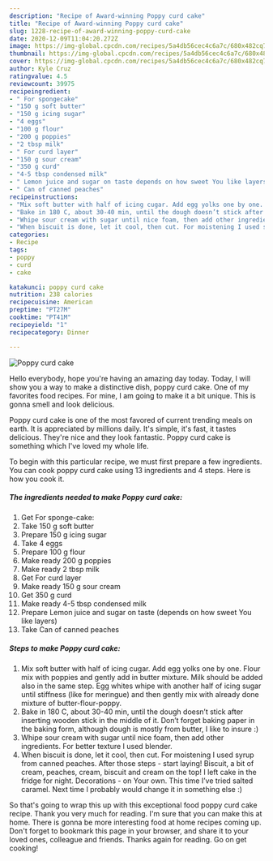 ```yaml
---
description: "Recipe of Award-winning Poppy curd cake"
title: "Recipe of Award-winning Poppy curd cake"
slug: 1228-recipe-of-award-winning-poppy-curd-cake
date: 2020-12-09T11:04:20.272Z
image: https://img-global.cpcdn.com/recipes/5a4db56cec4c6a7c/680x482cq70/poppy-curd-cake-recipe-main-photo.jpg
thumbnail: https://img-global.cpcdn.com/recipes/5a4db56cec4c6a7c/680x482cq70/poppy-curd-cake-recipe-main-photo.jpg
cover: https://img-global.cpcdn.com/recipes/5a4db56cec4c6a7c/680x482cq70/poppy-curd-cake-recipe-main-photo.jpg
author: Kyle Cruz
ratingvalue: 4.5
reviewcount: 39975
recipeingredient:
- " For spongecake"
- "150 g soft butter"
- "150 g icing sugar"
- "4 eggs"
- "100 g flour"
- "200 g poppies"
- "2 tbsp milk"
- " For curd layer"
- "150 g sour cream"
- "350 g curd"
- "4-5 tbsp condensed milk"
- " Lemon juice and sugar on taste depends on how sweet You like layers"
- " Can of canned peaches"
recipeinstructions:
- "Mix soft butter with half of icing cugar. Add egg yolks one by one. Flour mix with poppies and gently add in butter mixture. Milk should be added also in the same step. Egg whites whipe with another half of icing sugar until stiffness (like for meringue) and then gently mix with already done mixture of butter-flour-poppy."
- "Bake in 180 C, about 30-40 min, until the dough doesn’t stick after inserting wooden stick in the middle of it. Don’t forget baking paper in the baking form, although dough is mostly from butter, I like to insure :)"
- "Whipe sour cream with sugar until nice foam, then add other ingredients. For better texture I used blender."
- "When biscuit is done, let it cool, then cut. For moistening I used syrup from canned peaches. After those steps - start laying! Biscuit, a bit of cream, peaches, cream, biscuit and cream on the top! I left cake in the fridge for night. Decorations - on Your own. This time I’ve tried salted caramel. Next time I probably would change it in something else :)"
categories:
- Recipe
tags:
- poppy
- curd
- cake

katakunci: poppy curd cake 
nutrition: 238 calories
recipecuisine: American
preptime: "PT27M"
cooktime: "PT41M"
recipeyield: "1"
recipecategory: Dinner

---
```



![Poppy curd cake](https://img-global.cpcdn.com/recipes/5a4db56cec4c6a7c/680x482cq70/poppy-curd-cake-recipe-main-photo.jpg)

Hello everybody, hope you're having an amazing day today. Today, I will show you a way to make a distinctive dish, poppy curd cake. One of my favorites food recipes. For mine, I am going to make it a bit unique. This is gonna smell and look delicious.

Poppy curd cake is one of the most favored of current trending meals on earth. It is appreciated by millions daily. It's simple, it's fast, it tastes delicious. They're nice and they look fantastic. Poppy curd cake is something which I've loved my whole life.




To begin with this particular recipe, we must first prepare a few ingredients. You can cook poppy curd cake using 13 ingredients and 4 steps. Here is how you cook it.

<!--inarticleads1-->

##### The ingredients needed to make Poppy curd cake:

1. Get  For sponge-cake:
1. Take 150 g soft butter
1. Prepare 150 g icing sugar
1. Take 4 eggs
1. Prepare 100 g flour
1. Make ready 200 g poppies
1. Make ready 2 tbsp milk
1. Get  For curd layer
1. Make ready 150 g sour cream
1. Get 350 g curd
1. Make ready 4-5 tbsp condensed milk
1. Prepare  Lemon juice and sugar on taste (depends on how sweet You like layers)
1. Take  Can of canned peaches




<!--inarticleads2-->

##### Steps to make Poppy curd cake:

1. Mix soft butter with half of icing cugar. Add egg yolks one by one. Flour mix with poppies and gently add in butter mixture. Milk should be added also in the same step. Egg whites whipe with another half of icing sugar until stiffness (like for meringue) and then gently mix with already done mixture of butter-flour-poppy.
1. Bake in 180 C, about 30-40 min, until the dough doesn’t stick after inserting wooden stick in the middle of it. Don’t forget baking paper in the baking form, although dough is mostly from butter, I like to insure :)
1. Whipe sour cream with sugar until nice foam, then add other ingredients. For better texture I used blender.
1. When biscuit is done, let it cool, then cut. For moistening I used syrup from canned peaches. After those steps - start laying! Biscuit, a bit of cream, peaches, cream, biscuit and cream on the top! I left cake in the fridge for night. Decorations - on Your own. This time I’ve tried salted caramel. Next time I probably would change it in something else :)




So that's going to wrap this up with this exceptional food poppy curd cake recipe. Thank you very much for reading. I'm sure that you can make this at home. There is gonna be more interesting food at home recipes coming up. Don't forget to bookmark this page in your browser, and share it to your loved ones, colleague and friends. Thanks again for reading. Go on get cooking!

